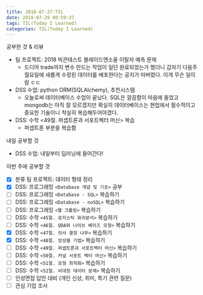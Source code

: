 ```yaml
---
title: 2018-07-27-TIL
date: 2018-07-28 00:59:37
tags: TIL(Today I Learned)
categories: TIL(Today I Learned)
---
```




공부한 것 & 리뷰
- 팀 프로젝트: 2018 빅콘테스트 블레이드앤소울 이탈자 예측 문제
	- 드디어 trade까지 변수 만드는 작업이 일단 완료되었는가 했더니 갑자기 다음주 월요일에 새롭게 수정된 데이터를 배포한다는 공지가 떠버렸다. 이게 무슨 일이람 ㄷㄷ
- DSS 수업: python ORM(SQLAlchemy), 추천시스템
	- 오늘로써 데이터베이스 수업이 끝났다. SQL은 깔끔함이 마음에 들었고 mongodb는 아직 잘 모르겠지만 확실히 데이터베이스는 현업에서 필수적이고 중요한 기술이니 착실히 복습해두어야겠다.
- DSS: 수학 <49절. 퍼셉트론과 서포트벡터 머신> 복습
	- 퍼셉트론 부분을 복습함  


내일 공부할 것
- DSS 수업: 내일부터 딥러닝에 들어간다! 


이번 주에 공부할 것
- [x] 분류 팀 프로젝트: 데이터 형태 정리
- [x] DSS: 프로그래밍 `<Database 개념 및 기초>` 공부 
- [ ] DSS: 프로그래밍 `<Database - SQL>` 복습하기
- [ ] DSS: 프로그래밍 `<Database - noSQL>` 복습하기
- [ ] DSS: 프로그래밍 `<웹 크롤링>` 복습하기
- [ ] DSS: 수학 `<45절. 로지스틱 회귀분석>` 복습하기
- [ ] DSS: 수학 `<46절. QDA와 나이브 베이즈 모형>` 복습하기
- [x] DSS: 수학 `<47절. 의사 결정 나무>` 복습하기 
- [x] DSS: 수학 `<48절. 앙상블 기법>` 복습하기 
- [ ] DSS: 수학 `<49절. 퍼셉트론과 서포트벡터 머신>` 복습하기
- [ ] DSS: 수학 `<50절. 커널 서포트 벡터 머신>` 복습하기
- [ ] DSS: 수학 `<51절. 모형 최적화>` 복습하기
- [ ] DSS: 수학 `<52절. 비대칭 데이터 문제>` 복습하기
- [ ] 인성면접 답안 대비 (개인 신상, 취미, 특기 관련 질문)
- [ ] 관심 기업 조사